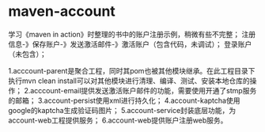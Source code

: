 # maven-account
学习《maven in action》时整理的书中的账户注册示例，稍微有些不完整；
注册信息-》保存账户-》发送激活邮件-》激活账户（包含代码，未调试）；
登录账户（未包含）；

1.acccount-parent是聚合工程，同时其pom也被其他模块继承。在此工程目录下执行mvn clean install可以对其他模块进行清理、编译、测试、安装本地仓库的操作；
2.acccount-email提供发送激活账户邮件的功能，需要使用开通了stmp服务的邮箱；
3.account-persist使用xml进行持久化；
4.account-kaptcha使用google的kaptcha生成验证码图片；
5.account-service封装底层功能，为account-web工程提供服务；
6.account-web提供账户注册web服务。

